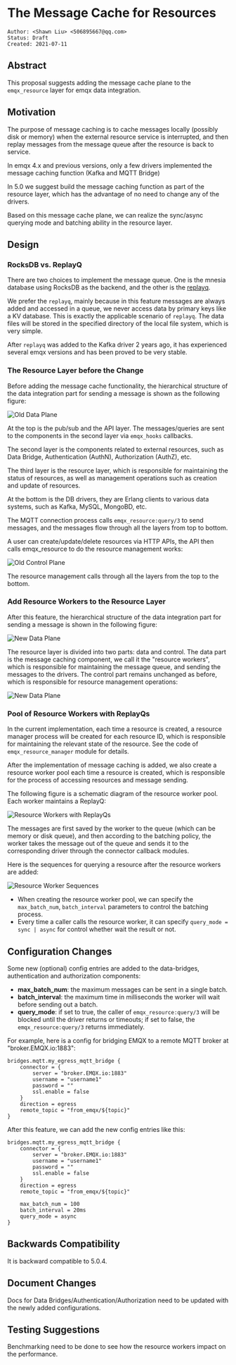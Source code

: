 # The Message Cache for Resources

```
Author: <Shawn Liu> <506895667@qq.com>
Status: Draft
Created: 2021-07-11
```

## Abstract

This proposal suggests adding the message cache plane to the `emqx_resource` layer for emqx data integration.

## Motivation

The purpose of message caching is to cache messages locally (possibly disk or memory) when the external resource service is interrupted, and then replay messages from the message queue after the resource is back to service.

In emqx 4.x and previous versions, only a few drivers implemented the message caching function (Kafka and MQTT Bridge)

In 5.0 we suggest build the message caching function as part of the resource layer, which has the advantage of no need to change any of the drivers.

Based on this message cache plane, we can realize the sync/async querying mode and batching ability in the resource layer.

## Design

### RocksDB vs. ReplayQ

There are two choices to implement the message queue. One is the mnesia database using RocksDB as the backend, and the other is the [replayq](https://github.com/emqx/replayq).

We prefer the `replayq`, mainly because in this feature messages are always added and accessed in a queue, we never access data by primary keys like a KV database. This is exactly the applicable scenario of `replayq`. The data files will be stored in the specified directory of the local file system, which is very simple.

After `replayq` was added to the Kafka driver 2 years ago, it has experienced several emqx versions and has been proved to be very stable.

### The Resource Layer before the Change

Before adding the message cache functionality, the hierarchical structure of the data integration part for sending a message is shown as the following figure:

![Old Data Plane](0021-assets/resource-old-arch-data-plane.png)

At the top is the pub/sub and the API layer. The messages/queries are sent to the components in the second layer via `emqx_hooks` callbacks.

The second layer is the components related to external resources, such as Data Bridge, Authentication (AuthN), Authorization (AuthZ), etc.

The third layer is the resource layer, which is responsible for maintaining the status of resources, as well as management operations such as creation and update of resources.

At the bottom is the DB drivers, they are Erlang clients to various data systems, such as Kafka, MySQL, MongoBD, etc.

The MQTT connection process calls `emqx_resource:query/3` to send messages, and the messages flow through all the layers from top to bottom.

A user can create/update/delete resources via HTTP APIs, the API then calls emqx_resource to do the resource management works:

![Old Control Plane](0021-assets/resource-old-arch-control-plane.png)

The resource management calls through all the layers from the top to the bottom.

### Add Resource Workers to the Resource Layer

After this feature, the hierarchical structure of the data integration part for sending a message is shown in the following figure:

![New Data Plane](0021-assets/resource-new-arch-data-plane.png)

The resource layer is divided into two parts: data and control. The data part is the message caching component, we call it the "resource workers", which is responsible for maintaining the message queue, and sending the messages to the drivers. The control part remains unchanged as before, which is responsible for resource management operations:

![New Data Plane](0021-assets/resource-new-arch-control-plane.png)

### Pool of Resource Workers with ReplayQs

In the current implementation, each time a resource is created, a resource manager process will be created for each resource ID, which is responsible for maintaining the relevant state of the resource. See the code of `emqx_resource_manager` module for details.

After the implementation of message caching is added, we also create a resource worker pool each time a resource is created, which is responsible for the process of accessing resources and message sending.

The following figure is a schematic diagram of the resource worker pool. Each worker maintains a ReplayQ:

![Resource Workers with ReplayQs](0021-assets/resource-workers.png)

The messages are first saved by the worker to the queue (which can be memory or disk queue), and then according to the batching policy, the worker takes the message out of the queue and sends it to the corresponding driver through the connector callback modules.

Here is the sequences for querying a resource after the resource workers are added:

![Resource Worker Sequences](0021-assets/resource-worker-sequences.drawio.png)

- When creating the resource worker pool, we can specify the `max_batch_num`, `batch_interval` parameters to control the batching process.
- Every time a caller calls the resource worker, it can specify `query_mode = sync | async` for control whether wait the result or not.

## Configuration Changes

Some new (optional) config entries are added to the data-bridges, authentication and authorization components:

- **max_batch_num**: the maximum messages can be sent in a single batch.
- **batch_interval**: the maximum time in milliseconds the worker will wait before sending out a batch.
- **query_mode**: if set to true, the caller of `emqx_resource:query/3` will be blocked until
the driver returns or timeouts; if set to false, the `emqx_resource:query/3` returns immediately.

For example, here is a config for bridging EMQX to a remote MQTT broker at "broker.EMQX.io:1883":

```
bridges.mqtt.my_egress_mqtt_bridge {
    connector = {
        server = "broker.EMQX.io:1883"
        username = "username1"
        password = ""
        ssl.enable = false
    }
    direction = egress
    remote_topic = "from_emqx/${topic}"
}
```
After this feature, we can add the new config entries like this:

```
bridges.mqtt.my_egress_mqtt_bridge {
    connector = {
        server = "broker.EMQX.io:1883"
        username = "username1"
        password = ""
        ssl.enable = false
    }
    direction = egress
    remote_topic = "from_emqx/${topic}"

    max_batch_num = 100
    batch_interval = 20ms
    query_mode = async
}
```

## Backwards Compatibility

It is backward compatible to 5.0.4.

## Document Changes

Docs for Data Bridges/Authentication/Authorization need to be updated with the
newly added configurations.

## Testing Suggestions

Benchmarking need to be done to see how the resource workers impact on the performance.
